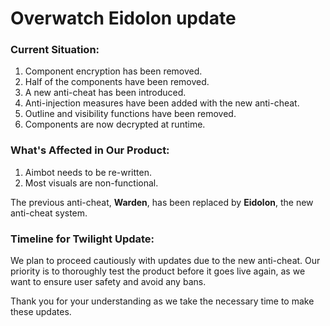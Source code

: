 # Overwatch Eidolon update 
### Current Situation:

1. Component encryption has been removed.
2. Half of the components have been removed.
3. A new anti-cheat has been introduced.
4. Anti-injection measures have been added with the new anti-cheat.
5. Outline and visibility functions have been removed.
6. Components are now decrypted at runtime.


### What's Affected in Our Product:
1. Aimbot needs to be re-written.
2. Most visuals are non-functional.

The previous anti-cheat, **Warden**, has been replaced by **Eidolon**, the new anti-cheat system.

### Timeline for Twilight Update: 
We plan to proceed cautiously with updates due to the new anti-cheat. Our priority is to thoroughly test the product before it goes live again, as we want to ensure user safety and avoid any bans.

Thank you for your understanding as we take the necessary time to make these updates.
